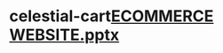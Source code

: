 # celestial-cart[ECOMMERCE WEBSITE.pptx](https://github.com/user-attachments/files/16365456/ECOMMERCE.WEBSITE.pptx)
